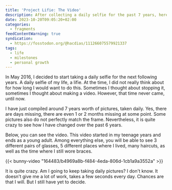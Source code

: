 ```yaml
---
title: 'Project Lifie: The Video'
description: After collecting a daily selfie for the past 7 years, here is the final video.
date: 2023-10-20T09:05:20+02:00
categories:
  - fragments
feedContentWarning: true
syndication:
  - https://fosstodon.org/@hacdias/111266075579921337
tags:
  - life
  - milestones
  - personal growth
---
```


In May 2016, I decided to start taking a daily selfie for the next following years. A daily selfie of my life, a lifie. At the time, I did not really think about for how long I would want to do this. Sometimes I thought about stopping it, sometimes I thought about making a video. However, that time never came, until now.

I have just compiled around 7 years worth of pictures, taken daily. Yes, there are days missing, there are even 1 or 2 months missing at some point. Some pictures also do not perfectly match the frame. Nevertheless, it is quite crazy to see how I have changed over the past 6 years.

Below, you can see the video. This video started in my teenage years and ends as a young adult. Among everything else, you will be able to see 3 different pairs of glasses, 5 different places where I lived, many haircuts, as well as the time where I still wore braces.

{{< bunny-video "164483/b4969a8b-f484-4eda-806d-1cb1a9a3552a" >}}

It is quite crazy. Am I going to keep taking daily pictures? I don't know. It doesn't give me a lot of work, takes a few seconds every day. Chances are that I will. But I still have yet to decide.
